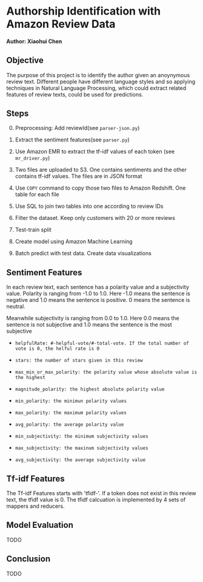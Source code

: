 # Authorship Identification with Amazon Review Data

#### Author: Xiaohui Chen

## Objective

The purpose of this project is to identify the author given an anoynymous review text. Different people have different language 
styles and so applying techniques in Natural Language Processing, which could extract related features of review texts, could 
be used for predictions. 

## Steps

0. Preprocessing: Add reviewId(see `parser-json.py`)

1. Extract the sentiment features(see `parser.py`)

2. Use Amazon EMR to extract the tf-idf values of each token (see `mr_driver.py`)

3. Two files are uploaded to S3. One contains sentiments and the other contains tf-idf values. The files are in JSON format

4. Use `COPY` command to copy those two files to Amazon Redshift. One table for each file

5. Use SQL to join two tables into one according to review IDs

6. Filter the dataset. Keep only customers with 20 or more reviews

7. Test-train split

8. Create model using Amazon Machine Learning

9. Batch predict with test data. Create data visualizations

## Sentiment Features

In each review text, each sentence has a polarity value and a subjectivity value. Polarity is ranging from -1.0 to 1.0. Here -1.0 means the sentence is negative and 1.0 means the sentence is positive. 0 means the sentence is neutral.

Meanwhile subjectivity is ranging from 0.0 to 1.0. Here 0.0 means the sentence is not subjective and 1.0 means the sentence is the most subjective

* `helpfulRate: #-helpful-vote/#-total-vote. If the total number of vote is 0, the helful rate is 0`

* `stars: the number of stars given in this review`

* `max_min_or_max_polarity: the polarity value whose absolute value is the highest`

* `magnitude_polarity: the highest absolute polarity value`

* `min_polarity: the minimun polarity values`

* `max_polarity: the maximum polarity values`

* `avg_polarity: the average polarity value`

* `min_subjectivity: the minimum subjectivity values`

* `max_subjectivity: the maxinum subjectivity values`

* `avg_subjectivity: the average subjectivity value`

## Tf-idf Features

The Tf-idf Features starts with 'tfidf-'. If a token does not exist in this review text, the tfidf value is 0. The tfidf calcuation is implemented by 4 sets of mappers and reducers. 

## Model Evaluation

TODO

## Conclusion

TODO
